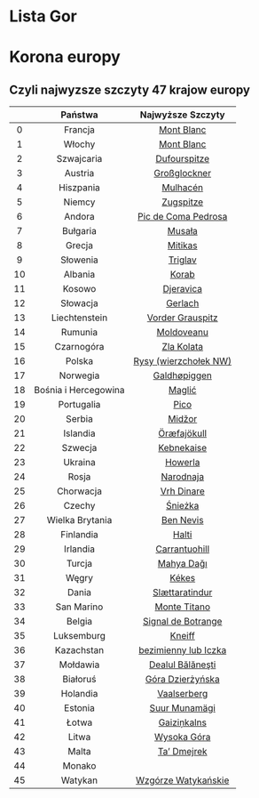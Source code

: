 
Lista Gor
=========

# Korona europy

## Czyli najwyzsze szczyty 47 krajow europy

||Państwa|Najwyższe Szczyty|
| :---: | :---: | :---: |
|0|Francja|[Mont Blanc](https://pancake5000.github.io/listagor/site0.md)|
|1|Włochy|[Mont Blanc](https://pancake5000.github.io/listagor/site1.md)|
|2|Szwajcaria|[Dufourspitze](https://pancake5000.github.io/listagor/site2.md)|
|3|Austria|[Großglockner](https://pancake5000.github.io/listagor/site3.md)|
|4|Hiszpania|[Mulhacén](https://pancake5000.github.io/listagor/site4.md)|
|5|Niemcy|[Zugspitze](https://pancake5000.github.io/listagor/site5.md)|
|6|Andora|[Pic de Coma Pedrosa](https://pancake5000.github.io/listagor/site6.md)|
|7|Bułgaria|[Musała](https://pancake5000.github.io/listagor/site7.md)|
|8|Grecja|[Mitikas](https://pancake5000.github.io/listagor/site8.md)|
|9|Słowenia|[Triglav](https://pancake5000.github.io/listagor/site9.md)|
|10|Albania|[Korab](https://pancake5000.github.io/listagor/site10.md)|
|11|Kosowo|[Djeravica](https://pancake5000.github.io/listagor/site11.md)|
|12|Słowacja|[Gerlach](https://pancake5000.github.io/listagor/site12.md)|
|13|Liechtenstein|[Vorder Grauspitz](https://pancake5000.github.io/listagor/site13.md)|
|14|Rumunia|[Moldoveanu](https://pancake5000.github.io/listagor/site14.md)|
|15|Czarnogóra|[Zla Kolata](https://pancake5000.github.io/listagor/site15.md)|
|16|Polska|[Rysy (wierzchołek NW)](https://pancake5000.github.io/listagor/site16.md)|
|17|Norwegia|[Galdhøpiggen](https://pancake5000.github.io/listagor/site17.md)|
|18|Bośnia i Hercegowina|[Maglić](https://pancake5000.github.io/listagor/site18.md)|
|19|Portugalia|[Pico](https://pancake5000.github.io/listagor/site19.md)|
|20|Serbia|[Midžor](https://pancake5000.github.io/listagor/site20.md)|
|21|Islandia|[Öræfajökull](https://pancake5000.github.io/listagor/site21.md)|
|22|Szwecja|[Kebnekaise](https://pancake5000.github.io/listagor/site22.md)|
|23|Ukraina|[Howerla](https://pancake5000.github.io/listagor/site23.md)|
|24|Rosja|[Narodnaja](https://pancake5000.github.io/listagor/site24.md)|
|25|Chorwacja|[Vrh Dinare](https://pancake5000.github.io/listagor/site25.md)|
|26|Czechy|[Śnieżka](https://pancake5000.github.io/listagor/site26.md)|
|27|Wielka Brytania|[Ben Nevis](https://pancake5000.github.io/listagor/site27.md)|
|28|Finlandia|[Halti](https://pancake5000.github.io/listagor/site28.md)|
|29|Irlandia|[Carrantuohill](https://pancake5000.github.io/listagor/site29.md)|
|30|Turcja|[Mahya Dağı](https://pancake5000.github.io/listagor/site30.md)|
|31|Węgry|[Kékes](https://pancake5000.github.io/listagor/site31.md)|
|32|Dania|[Slættaratindur](https://pancake5000.github.io/listagor/site32.md)|
|33|San Marino|[Monte Titano](https://pancake5000.github.io/listagor/site33.md)|
|34|Belgia|[Signal de Botrange](https://pancake5000.github.io/listagor/site34.md)|
|35|Luksemburg|[Kneiff](https://pancake5000.github.io/listagor/site35.md)|
|36|Kazachstan|[bezimienny lub Iczka](https://pancake5000.github.io/listagor/site36.md)|
|37|Mołdawia|[Dealul Bălăneşti](https://pancake5000.github.io/listagor/site37.md)|
|38|Białoruś|[Góra Dzierżyńska](https://pancake5000.github.io/listagor/site38.md)|
|39|Holandia|[Vaalserberg](https://pancake5000.github.io/listagor/site39.md)|
|40|Estonia|[Suur Munamägi](https://pancake5000.github.io/listagor/site40.md)|
|41|Łotwa|[Gaiziņkalns](https://pancake5000.github.io/listagor/site41.md)|
|42|Litwa|[Wysoka Góra](https://pancake5000.github.io/listagor/site42.md)|
|43|Malta|[Ta’ Dmejrek](https://pancake5000.github.io/listagor/site43.md)|
|44|Monako|[](https://pancake5000.github.io/listagor/site44.md)|
|45|Watykan|[Wzgórze Watykańskie](https://pancake5000.github.io/listagor/site45.md)|
